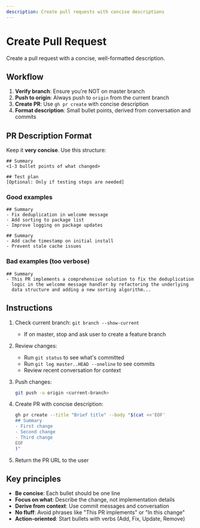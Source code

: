 ```yaml
---
description: Create pull requests with concise descriptions
---
```


# Create Pull Request

Create a pull request with a concise, well-formatted description.

## Workflow

1. **Verify branch**: Ensure you're NOT on master branch
2. **Push to origin**: Always push to `origin` from the current branch
3. **Create PR**: Use `gh pr create` with concise description
4. **Format description**: Small bullet points, derived from conversation and commits

## PR Description Format

Keep it **very concise**. Use this structure:

```
## Summary
<1-3 bullet points of what changed>

## Test plan
[Optional: Only if testing steps are needed]
```

### Good examples

```
## Summary
- Fix deduplication in welcome message
- Add sorting to package list
- Improve logging on package updates
```

```
## Summary
- Add cache timestamp on initial install
- Prevent stale cache issues
```

### Bad examples (too verbose)

```
## Summary
- This PR implements a comprehensive solution to fix the deduplication
  logic in the welcome message handler by refactoring the underlying
  data structure and adding a new sorting algorithm...
```

## Instructions

1. Check current branch: `git branch --show-current`
   - If on master, stop and ask user to create a feature branch

2. Review changes:
   - Run `git status` to see what's committed
   - Run `git log master..HEAD --oneline` to see commits
   - Review recent conversation for context

3. Push changes:
   ```bash
   git push -u origin <current-branch>
   ```

4. Create PR with concise description:
   ```bash
   gh pr create --title "Brief title" --body "$(cat <<'EOF'
   ## Summary
   - First change
   - Second change
   - Third change
   EOF
   )"
   ```

5. Return the PR URL to the user

## Key principles

- **Be concise**: Each bullet should be one line
- **Focus on what**: Describe the change, not implementation details
- **Derive from context**: Use commit messages and conversation
- **No fluff**: Avoid phrases like "This PR implements" or "In this change"
- **Action-oriented**: Start bullets with verbs (Add, Fix, Update, Remove)
